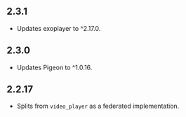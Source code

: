 ## 2.3.1

* Updates exoplayer to ^2.17.0.
## 2.3.0

* Updates Pigeon to ^1.0.16.

## 2.2.17

* Splits from `video_player` as a federated implementation.
